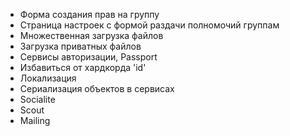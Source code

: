 * Форма создания прав на группу
* Страница настроек с формой раздачи полномочий группам
* Множественная загрузка файлов
* Загрузка приватных файлов
* Сервисы авторизации, Passport
* Избавиться от хардкорда 'id'
* Локализация
* Сериализация объектов в сервисах
* Socialite
* Scout
* Mailing
